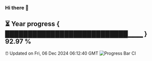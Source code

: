 ### Hi there 👋
⏳ Year progress { ███████████████████████████▁▁▁ } 92.97 %
---
⏰ Updated on Fri, 06 Dec 2024 06:12:40 GMT
![Progress Bar CI](https://github.com/Moyi321/Moyi321/workflows/Progress%20Bar%20CI/badge.svg)
